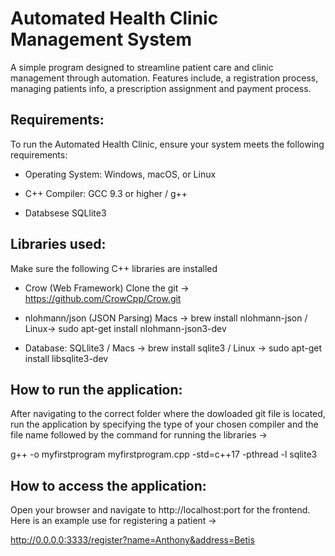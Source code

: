 # Automated Health Clinic Management System 

A simple program designed to streamline patient care and clinic management through automation.
Features include, a registration process, managing patients info, a prescription assignment and payment process.


## Requirements:

To run the Automated Health Clinic, ensure your system meets the following requirements:

- Operating System: Windows, macOS, or Linux

- C++ Compiler: GCC 9.3 or higher / g++
  
- Databsese SQLlite3

## Libraries used:

Make sure the following C++ libraries are installed

- Crow (Web Framework) Clone the git -> https://github.com/CrowCpp/Crow.git
  
- nlohmann/json (JSON Parsing) Macs -> brew install nlohmann-json / Linux-> sudo apt-get install nlohmann-json3-dev
  
-  Database: SQLlite3 / Macs -> brew install sqlite3 / Linux -> sudo apt-get install libsqlite3-dev

## How to run the application:

After navigating to the correct folder where the dowloaded git file is located, run the application 
by specifying the type of your chosen compiler and the file name followed by the command for running the libraries -> 

g++ -o myfirstprogram myfirstprogram.cpp -std=c++17 -pthread -l sqlite3 

## How to access the application:

Open your browser and navigate to http://localhost:port for the frontend. Here is an example use for registering a patient -> 

http://0.0.0.0:3333/register?name=Anthony&address=Betis

  


